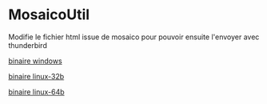 # MosaicoUtil

Modifie le fichier html issue de mosaico pour pouvoir ensuite l'envoyer avec thunderbird

[binaire windows](https://github.com/bbmt-bbmt/MosaicoUtil/raw/master/binary/MosaicoUtil-win32b-v0.4.exe)

[binaire linux-32b](https://github.com/bbmt-bbmt/MosaicoUtil/raw/master/binary/MosaicoUtil-linux32b-v0.4.run)

[binaire linux-64b](https://github.com/bbmt-bbmt/MosaicoUtil/raw/master/binary/MosaicoUtil-linux64b-v0.4.run)